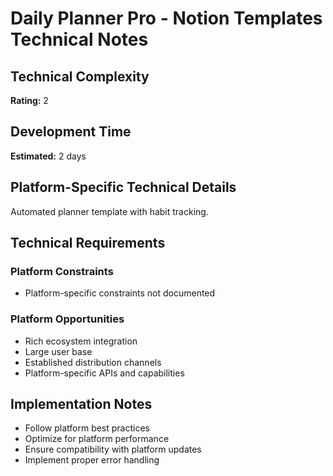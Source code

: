 # Daily Planner Pro - Notion Templates Technical Notes

## Technical Complexity
**Rating:** 2

## Development Time
**Estimated:** 2 days

## Platform-Specific Technical Details
Automated planner template with habit tracking.

## Technical Requirements

### Platform Constraints
- Platform-specific constraints not documented

### Platform Opportunities
- Rich ecosystem integration
- Large user base
- Established distribution channels
- Platform-specific APIs and capabilities

## Implementation Notes
- Follow platform best practices
- Optimize for platform performance
- Ensure compatibility with platform updates
- Implement proper error handling
